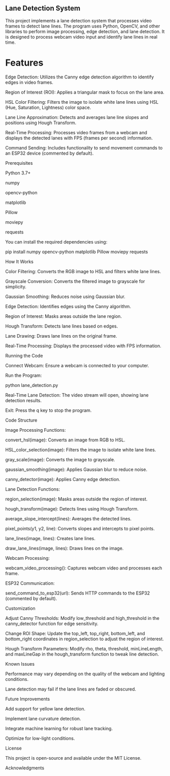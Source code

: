 ## Lane Detection System

This project implements a lane detection system that processes video frames to detect lane lines. The program uses Python, OpenCV, and other libraries to perform image processing, edge detection, and lane detection. It is designed to process webcam video input and identify lane lines in real time.

# Features

Edge Detection: Utilizes the Canny edge detection algorithm to identify edges in video frames.

Region of Interest (ROI): Applies a triangular mask to focus on the lane area.

HSL Color Filtering: Filters the image to isolate white lane lines using HSL (Hue, Saturation, Lightness) color space.

Lane Line Approximation: Detects and averages lane line slopes and positions using Hough Transform.

Real-Time Processing: Processes video frames from a webcam and displays the detected lanes with FPS (frames per second) information.

Command Sending: Includes functionality to send movement commands to an ESP32 device (commented by default).

Prerequisites

Python 3.7+

numpy

opencv-python

matplotlib

Pillow

moviepy

requests

You can install the required dependencies using:

pip install numpy opencv-python matplotlib Pillow moviepy requests

How It Works

Color Filtering: Converts the RGB image to HSL and filters white lane lines.

Grayscale Conversion: Converts the filtered image to grayscale for simplicity.

Gaussian Smoothing: Reduces noise using Gaussian blur.

Edge Detection: Identifies edges using the Canny algorithm.

Region of Interest: Masks areas outside the lane region.

Hough Transform: Detects lane lines based on edges.

Lane Drawing: Draws lane lines on the original frame.

Real-Time Processing: Displays the processed video with FPS information.

Running the Code

Connect Webcam: Ensure a webcam is connected to your computer.

Run the Program:

python lane_detection.py

Real-Time Lane Detection: The video stream will open, showing lane detection results.

Exit: Press the q key to stop the program.

Code Structure

Image Processing Functions:

convert_hsl(image): Converts an image from RGB to HSL.

HSL_color_selection(image): Filters the image to isolate white lane lines.

gray_scale(image): Converts the image to grayscale.

gaussian_smoothing(image): Applies Gaussian blur to reduce noise.

canny_detector(image): Applies Canny edge detection.

Lane Detection Functions:

region_selection(image): Masks areas outside the region of interest.

hough_transform(image): Detects lines using Hough Transform.

average_slope_intercept(lines): Averages the detected lines.

pixel_points(y1, y2, line): Converts slopes and intercepts to pixel points.

lane_lines(image, lines): Creates lane lines.

draw_lane_lines(image, lines): Draws lines on the image.

Webcam Processing:

webcam_video_processing(): Captures webcam video and processes each frame.

ESP32 Communication:

send_command_to_esp32(url): Sends HTTP commands to the ESP32 (commented by default).

Customization

Adjust Canny Thresholds:
Modify low_threshold and high_threshold in the canny_detector function for edge sensitivity.

Change ROI Shape:
Update the top_left, top_right, bottom_left, and bottom_right coordinates in region_selection to adjust the region of interest.

Hough Transform Parameters:
Modify rho, theta, threshold, minLineLength, and maxLineGap in the hough_transform function to tweak line detection.

Known Issues

Performance may vary depending on the quality of the webcam and lighting conditions.

Lane detection may fail if the lane lines are faded or obscured.

Future Improvements

Add support for yellow lane detection.

Implement lane curvature detection.

Integrate machine learning for robust lane tracking.

Optimize for low-light conditions.

License

This project is open-source and available under the MIT License.

Acknowledgments

